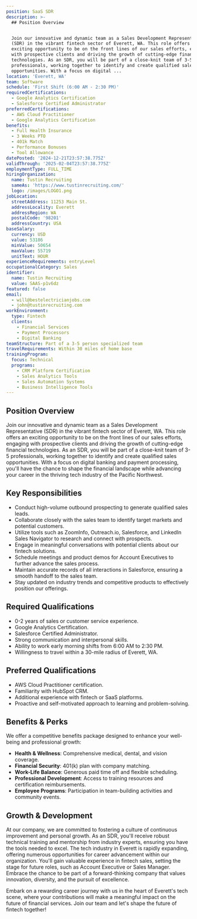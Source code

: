 ```yaml
---
position: SaaS SDR
description: >-
  ## Position Overview


  Join our innovative and dynamic team as a Sales Development Representative
  (SDR) in the vibrant fintech sector of Everett, WA. This role offers an
  exciting opportunity to be on the front lines of our sales efforts, engaging
  with prospective clients and driving the growth of cutting-edge financial
  technologies. As an SDR, you will be part of a close-knit team of 3-5
  professionals, working together to identify and create qualified sales
  opportunities. With a focus on digital ...
location: 'Everett, WA'
team: Software
schedule: 'First Shift (6:00 AM - 2:30 PM)'
requiredCertifications:
  - Google Analytics Certification
  - Salesforce Certified Administrator
preferredCertifications:
  - AWS Cloud Practitioner
  - Google Analytics Certification
benefits:
  - Full Health Insurance
  - 3 Weeks PTO
  - 401k Match
  - Performance Bonuses
  - Tool Allowance
datePosted: '2024-12-21T23:57:38.775Z'
validThrough: '2025-02-04T23:57:38.775Z'
employmentType: FULL_TIME
hiringOrganization:
  name: Tustin Recruiting
  sameAs: 'https://www.tustinrecruiting.com/'
  logo: /images/LOGO1.png
jobLocation:
  streetAddress: 11253 Main St.
  addressLocality: Everett
  addressRegion: WA
  postalCode: '98201'
  addressCountry: USA
baseSalary:
  currency: USD
  value: 53186
  minValue: 50654
  maxValue: 55719
  unitText: HOUR
experienceRequirements: entryLevel
occupationalCategory: Sales
identifier:
  name: Tustin Recruiting
  value: SAAS-p1v6dz
featured: false
email:
  - will@bestelectricianjobs.com
  - john@tustinrecruiting.com
workEnvironment:
  type: Fintech
  clients:
    - Financial Services
    - Payment Processors
    - Digital Banking
teamStructure: Part of a 3-5 person specialized team
travelRequirements: Within 30 miles of home base
trainingProgram:
  focus: Technical
  programs:
    - CRM Platform Certification
    - Sales Analytics Tools
    - Sales Automation Systems
    - Business Intelligence Tools
---
```




## Position Overview

Join our innovative and dynamic team as a Sales Development Representative (SDR) in the vibrant fintech sector of Everett, WA. This role offers an exciting opportunity to be on the front lines of our sales efforts, engaging with prospective clients and driving the growth of cutting-edge financial technologies. As an SDR, you will be part of a close-knit team of 3-5 professionals, working together to identify and create qualified sales opportunities. With a focus on digital banking and payment processing, you'll have the chance to shape the financial landscape while advancing your career in the thriving tech industry of the Pacific Northwest.

## Key Responsibilities

- Conduct high-volume outbound prospecting to generate qualified sales leads.
- Collaborate closely with the sales team to identify target markets and potential customers.
- Utilize tools such as ZoomInfo, Outreach.io, Salesforce, and LinkedIn Sales Navigator to research and connect with prospects.
- Engage in meaningful conversations with potential clients about our fintech solutions.
- Schedule meetings and product demos for Account Executives to further advance the sales process.
- Maintain accurate records of all interactions in Salesforce, ensuring a smooth handoff to the sales team.
- Stay updated on industry trends and competitive products to effectively position our offerings.

## Required Qualifications

- 0-2 years of sales or customer service experience.
- Google Analytics Certification.
- Salesforce Certified Administrator.
- Strong communication and interpersonal skills.
- Ability to work early morning shifts from 6:00 AM to 2:30 PM.
- Willingness to travel within a 30-mile radius of Everett, WA.

## Preferred Qualifications

- AWS Cloud Practitioner certification.
- Familiarity with HubSpot CRM.
- Additional experience with fintech or SaaS platforms.
- Proactive and self-motivated approach to learning and problem-solving.

## Benefits & Perks

We offer a competitive benefits package designed to enhance your well-being and professional growth:

- **Health & Wellness**: Comprehensive medical, dental, and vision coverage.
- **Financial Security**: 401(k) plan with company matching.
- **Work-Life Balance**: Generous paid time off and flexible scheduling.
- **Professional Development**: Access to training resources and certification reimbursements.
- **Employee Programs**: Participation in team-building activities and community events.

## Growth & Development

At our company, we are committed to fostering a culture of continuous improvement and personal growth. As an SDR, you'll receive robust technical training and mentorship from industry experts, ensuring you have the tools needed to excel. The tech industry in Everett is rapidly expanding, offering numerous opportunities for career advancement within our organization. You'll gain valuable experience in fintech sales, setting the stage for future roles, such as Account Executive or Sales Manager. Embrace the chance to be part of a forward-thinking company that values innovation, diversity, and the pursuit of excellence.

Embark on a rewarding career journey with us in the heart of Everett's tech scene, where your contributions will make a meaningful impact on the future of financial services. Join our team and let's shape the future of fintech together!
